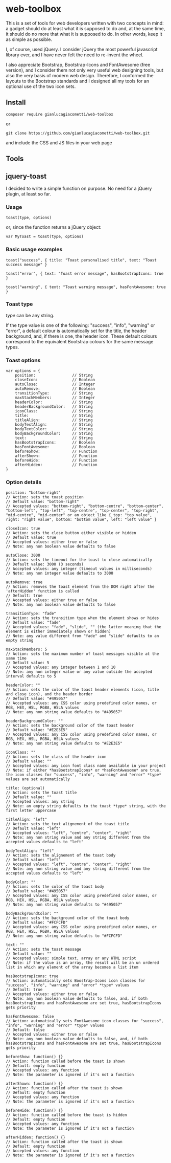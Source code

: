 # web-toolbox

This is a set of tools for web developers written with two concepts in mind: a gadget should do at least what it is supposed to do and, at the same time, it should do no more that what it is supposed to do.
In other words, keep it as simple as possible.

I, of course, used jQuery. I consider jQuery the most powerful javascript library ever, and I have never felt the need to re-invent the wheel.

I also appreciate Bootstrap, Bootstrap-Icons and FontAwesome (free version), and I consider them not only very useful web designing tools, but also the very basis of modern web design.
Therefore, I conformed the layouts to the Bootstrap standards and I designed all my tools for an optional use of the two icon sets.

## Install
```
composer require gianlucagiacometti/web-toolbox
```
or
```
git clone https://github.com/gianlucagiacometti/web-toolbox.git
```
and include the CSS and JS files in your web page

## Tools

## jquery-toast

I decided to write a simple function on purpose. No need for a jQuery plugin, at least so far.

### Usage

```
toast(type, options)
```
or, since the function returns a jQuery object:
```
var MyToast = toast(type, options)
```
### Basic usage examples

```
toast("success", { title: "Toast personalised title", text: "Toast success message" }
```
```
toast("error", { text: "Toast error message", hasBootstrapIcons: true }
```
```
toast("warning", { text: "Toast warning message", hasFontAwesome: true }
```
### Toast type

*type* can be any string.

If the type value is one of the following: "success", "info", "warning" or "error", a default colour is automatically set for the title, the header background, and, if there is one, the header icon.
These default colours correspond to the equivalent Bootstrap colours for the same message types.

### Toast options

```
var options = {
    position:                // String
    closeIcon:               // Boolean
    autoClose:               // Integer
    autoRemove:              // Boolean
    transitionType:          // String
    maxStackMembers:         // Integer
    headerColor:             // String
    headerBackgroundColor:   // String
    iconClass:               // String
    title:                   // String
    titleAlign:              // String
    bodyTextAlign:           // String
    bodyTextColor:           // String
    bodyBackgroundColor:     // String
    text:                    // String
    hasBootstrapIcons:       // Boolean
    hasFontAwesome:          // Boolean
    beforeShow:              // Function
    afterShown:              // Function
    beforeHide:              // Function
    afterHidden:             // Function
}

```
### Option details

```
position: "bottom-right"
// Action: sets the toast position
// Default value: "bottom-right"
// Accepted values: "bottom-right", "bottom-centre", "bottom-center", "bottom-left", "top-left", "top-centre", "top-center", "top-right", "mid-centre", "mid-center" or an object like { top: "top value", right: "right value", bottom: "bottom value", left: "left value" } 

closeIcon: true
// Action: sets the close button either visible or hidden
// Default value: true
// Accepted values: either true or false
// Note: any non boolean value defaults to false

autoClose: 3000
// Action: sets the timeout for the toast to close automatically
// Default value: 3000 (3 seconds)
// Accepted values: any integer (timeout values in milliseconds)
// Note: any non integer value defaults to 3000

autoRemove: true
// Action: removes the toast element from the DOM right after the 'afterHidden' function is called 
// Default: true
// Accepted values: either true or false
// Note: any non boolean value defaults to false

transitionType: "fade"
// Action: sets the transition type when the element shows or hides 
// Default value: "fade"
// Accepted values: "fade", "slide", "" (the latter meaning that the element is either immediately shown or hidden)
// Note: any value different from "fade" and "slide" defaults to an empty string

maxStackMembers: 5
// Action: sets the maximum number of toast messages visible at the same time 
// Default value: 5
// Accepted values: any integer between 1 and 10
// Note: any non integer value or any value outside the accepted interval defaults to 5

headerColor: ""
// Action: sets the color of the toast header elements (icon, title and close icon), and the header border
// Default value: "#495057"
// Accepted values: any CSS color using predefined color names, or RGB, HEX, HSL, RGBA, HSLA values
// Note: any non string value defaults to "#495057"

headerBackgroundColor: ""
// Action: sets the background color of the toast header
// Default value: "#E2E3E5"
// Accepted values: any CSS color using predefined color names, or RGB, HEX, HSL, RGBA, HSLA values
// Note: any non string value defaults to "#E2E3E5"

iconClass: ""
// Action: sets the class of the header icon
// Default value: ""
// Accepted values: any icon font class name available in your project 
// Note: if either *hasBootstrapIcons* or *hasFontAwesome* are true, the icon classes for "success", "info", "warning" and "error" *type* values are set automatically

title: (optional)
// Action: sets the toast title 
// Default value: ""
// Accepted values: any string
// Note: an empty string defaults to the toast *type* string, with the first letter uppercase

titleAlign: "left"
// Action: sets the text alignement of the toast title 
// Default value: "left"
// Accepted values: "left", "centre", "center", "right"
// Note: any non string value and any string different from the accepted values defaults to "left"

bodyTextAlign: "left"
// Action: sets the alignement of the toast body 
// Default value: "left"
// Accepted values: "left", "centre", "center", "right"
// Note: any non string value and any string different from the accepted values defaults to "left"

bodyColor: ""
// Action: sets the color of the toast body
// Default value: "#495057"
// Accepted values: any CSS color using predefined color names, or RGB, HEX, HSL, RGBA, HSLA values
// Note: any non string value defaults to "#495057"

bodyBackgroundColor: ""
// Action: sets the background color of the toast body
// Default value: "#FCFCFD"
// Accepted values: any CSS color using predefined color names, or RGB, HEX, HSL, RGBA, HSLA values
// Note: any non string value defaults to "#FCFCFD"

text: ""
// Action: sets the toast message 
// Default value: ""
// Accepted values: simple text, array or any HTML script
// Note: if the value is an array, the result will be an un ordered list in which any element of the array becomes a list item

hasBootstrapIcons: true
// Action: automatically sets Boostrap-Icons icon classes for "success", "info", "warning" and "error" *type* values
// Default: true
// Accepted values: either true or false
// Note: any non boolean value defaults to false, and, if both hasBootstrapIcons and hasFontAwesome are set true, hasBootstrapIcons gets priority

hasFontAwesome: false
// Action: automatically sets FontAwesome icon classes for "success", "info", "warning" and "error" *type* values
// Default: false
// Accepted values: either true or false
// Note: any non boolean value defaults to false, and, if both hasBootstrapIcons and hasFontAwesome are set true, hasBootstrapIcons gets priority

beforeShow: function() {}
// Action: function called before the toast is shown
// Default: empty function
// Accepted values: any function
// Note: the parameter is ignored if it's not a function

afterShown: function() {}
// Action: function called after the toast is shown
// Default: empty function
// Accepted values: any function
// Note: the parameter is ignored if it's not a function

beforeHide: function() {}
// Action: function called before the toast is hidden
// Default: empty function
// Accepted values: any function
// Note: the parameter is ignored if it's not a function

afterHidden: function() {}
// Action: function called after the toast is shown
// Default: empty function
// Accepted values: any function
// Note: the parameter is ignored if it's not a function

```



